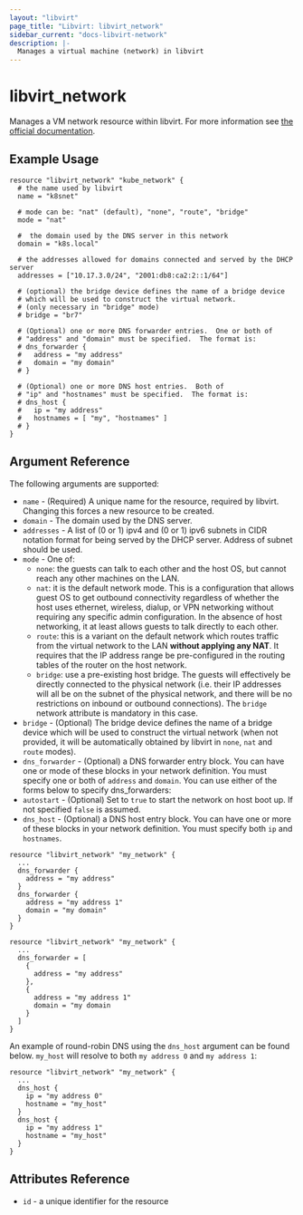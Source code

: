 ```yaml
---
layout: "libvirt"
page_title: "Libvirt: libvirt_network"
sidebar_current: "docs-libvirt-network"
description: |-
  Manages a virtual machine (network) in libvirt
---
```


# libvirt\_network

Manages a VM network resource within libvirt. For more information see
[the official documentation](https://libvirt.org/formatnetwork.html).

## Example Usage

```hcl
resource "libvirt_network" "kube_network" {
  # the name used by libvirt
  name = "k8snet"

  # mode can be: "nat" (default), "none", "route", "bridge"
  mode = "nat"

  #  the domain used by the DNS server in this network
  domain = "k8s.local"

  # the addresses allowed for domains connected and served by the DHCP server
  addresses = ["10.17.3.0/24", "2001:db8:ca2:2::1/64"]

  # (optional) the bridge device defines the name of a bridge device
  # which will be used to construct the virtual network.
  # (only necessary in "bridge" mode)
  # bridge = "br7"

  # (Optional) one or more DNS forwarder entries.  One or both of
  # "address" and "domain" must be specified.  The format is:
  # dns_forwarder {
  #   address = "my address"
  #   domain = "my domain"
  # }

  # (Optional) one or more DNS host entries.  Both of
  # "ip" and "hostnames" must be specified.  The format is:
  # dns_host {
  #   ip = "my address"
  #   hostnames = [ "my", "hostnames" ]
  # }
}
```

## Argument Reference

The following arguments are supported:

* `name` - (Required) A unique name for the resource, required by libvirt.
  Changing this forces a new resource to be created.
* `domain` - The domain used by the DNS server.
* `addresses` - A list of (0 or 1) ipv4 and (0 or 1) ipv6 subnets in CIDR notation
  format for being served by the DHCP server. Address of subnet should be used.
* `mode` -  One of:
    - `none`: the guests can talk to each other and the host OS, but cannot reach
    any other machines on the LAN.
    - `nat`: it is the default network mode. This is a configuration that
    allows guest OS to get outbound connectivity regardless of whether the host
    uses ethernet, wireless, dialup, or VPN networking without requiring any
    specific admin configuration. In the absence of host networking, it at
    least allows guests to talk directly to each other.
    - `route`: this is a variant on the default network which routes traffic from
    the virtual network to the LAN **without applying any NAT**. It requires that
    the IP address range be pre-configured in the routing tables of the router
    on the host network.
    - `bridge`: use a pre-existing host bridge. The guests will effectively be
    directly connected to the physical network (i.e. their IP addresses will
    all be on the subnet of the physical network, and there will be no
    restrictions on inbound or outbound connections). The `bridge` network
    attribute is mandatory in this case.
* `bridge` - (Optional) The bridge device defines the name of a bridge
   device which will be used to construct the virtual network (when not provided,
   it will be automatically obtained by libvirt in `none`, `nat` and `route` modes).
*  `dns_forwarder` - (Optional) a DNS forwarder entry block.  You can have
   one or mode of these blocks in your network definition.  You must specify one or
   both of `address` and `domain`.  You can use either of the forms below to
   specify dns_forwarders:
* `autostart` - (Optional) Set to `true` to start the network on host boot up.
  If not specified `false` is assumed.
* `dns_host` - (Optional) a DNS host entry block.  You can have one or more of these
   blocks in your network definition. You must specify both `ip` and `hostnames`.

```hcl
resource "libvirt_network" "my_network" {
  ...
  dns_forwarder {
    address = "my address"
  }
  dns_forwarder {
    address = "my address 1"
    domain = "my domain"
  }
}
```

```hcl
resource "libvirt_network" "my_network" {
  ...
  dns_forwarder = [
    {
      address = "my address"
    },
    {
      address = "my address 1"
      domain = "my domain
    }
  ]
}
```

An example of round-robin DNS using the `dns_host` argument can be found below.
`my_host` will resolve to both `my address 0` and `my address 1`:

```hcl
resource "libvirt_network" "my_network" {
  ...
  dns_host {
    ip = "my address 0"
    hostname = "my_host"
  }
  dns_host {
    ip = "my address 1"
    hostname = "my_host"
  }
}
```

## Attributes Reference

* `id` - a unique identifier for the resource
